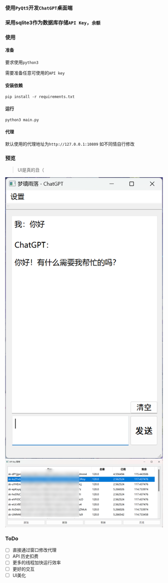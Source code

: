 ### 使用`PyQt5`开发`ChatGPT`桌面端
### 采用sqlite3作为数据库存储`API Key`，`余额`

### 使用
#### 准备
要求使用`python3`

需要准备任意可使用的`API key`
#### 安装依赖
```shell
pip install -r requirements.txt
```

#### 运行
```shell
python3 main.py
```

#### 代理
默认使用的代理地址为`http://127.0.0.1:10809`
如不同情自行修改


### 预览
> UI是真的丑（

![](https://raw.githubusercontent.com/meng-luo/ChatGPT/master/docs/Snipaste_2023-06-13_23-05-32.png)
![](https://raw.githubusercontent.com/meng-luo/ChatGPT/master/docs/Snipaste_2023-06-13_23-06-06.png)

### ToDo
- [ ] 直接通过窗口修改代理
- [ ] API 历史扣费
- [ ] 更多的线程加快运行效率
- [ ] 更好的交互
- [ ] UI美化